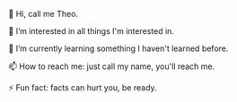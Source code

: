 👋 Hi, call me Theo.

👀 I’m interested in all things I'm interested in.

🌱 I’m currently learning something I haven't learned before.

📫 How to reach me: just call my name, you'll reach me.

⚡ Fun fact: facts can hurt you, be ready.

<!---
TheoElf/TheoElf is a ✨ special ✨ repository because its `README.md` (this file) appears on your GitHub profile.
You can click the Preview link to take a look at your changes.
--->

